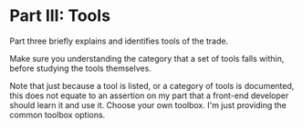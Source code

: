 # Part III: Tools

Part three briefly explains and identifies tools of the trade.

Make sure you understanding the category that a set of tools falls within, before studying the tools themselves.

Note that just because a tool is listed, or a category of tools is documented, this does not equate to an assertion on my part that a front-end developer should learn it and use it. Choose your own toolbox. I'm just providing the common toolbox options.



